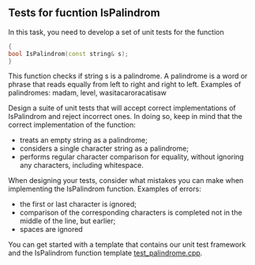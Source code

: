 ## Tests for fucntion IsPalindrom

In this task, you need to develop a set of unit tests for the function
```cpp
{
bool IsPalindrom(const string& s);
}
```
This function checks if string s is a palindrome. A palindrome is a word or phrase that reads equally from left to right and right to left. Examples of palindromes: madam, level, wasitacaroracatisaw

Design a suite of unit tests that will accept correct implementations of IsPalindrom and reject incorrect ones. In doing so, keep in mind that the correct implementation of the function:

- treats an empty string as a palindrome;
- considers a single character string as a palindrome;
- performs regular character comparison for equality, without ignoring any characters, including whitespace.

When designing your tests, consider what mistakes you can make when implementing the IsPalindrom function. Examples of errors:

- the first or last character is ignored;
- comparison of the corresponding characters is completed not in the middle of the line, but earlier;
- spaces are ignored

You can get started with a template that contains our unit test framework and the IsPalindrom function template [test_palindrome.cpp](./test_palindrome.cpp).
